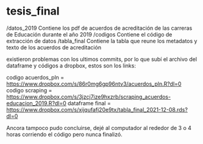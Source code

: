 # tesis_final

/datos_2019 Contiene los pdf de acuerdos de acreditación de las carreras de Educación durante el año 2019
/codigos Contiene el código de extracción de datos
/tabla_final Contiene la tabla que reune los metadatos y texto de los acuerdos de acreditación

existieron problemas con los ultimos commits, por lo que subí el archivo del dataframe y códigos a dropbox, estos son los links:

codigo acuerdos_pln = https://www.dropbox.com/s/86r0mg6gp96ntv3/acuerdos_pln.R?dl=0
codigo scraping = https://www.dropbox.com/s/3jzcj7ize9hxzrb/scraping_acuerdos-educacion_2019.R?dl=0
dataframe final = https://www.dropbox.com/s/xijqufafj20e9tx/tabla_final_2021-12-08.rds?dl=0

Ancora tampoco pudo concluirse, dejé al computador al rededor de 3 o 4 horas corriendo el código pero nunca finalizó.
